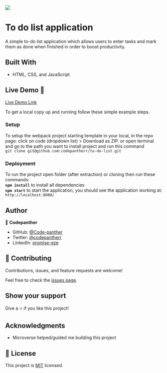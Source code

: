 ![](https://img.shields.io/badge/Microverse-blueviolet)

# To do list application

A simple to-do list application which allows users to enter tasks and mark them as done when finished in order to boost productivity.

## Built With

- HTML, CSS, and JavaScript

## Live Demo 🔗

[Live Demo Link](https://codepantherr.github.io/to-do-list/dist)

To get a local copy up and running follow these simple example steps.

### Setup

To setup the webpack project starting template in your local, in the repo page:
click on code (dropdown list) > Download as ZIP.
or open terminal and go to the path you want to install project and run this command <br>
`git clone git@github.com:codepantherr/to-do-list.git`

### Deployment

To run the project open folder (after extraction) or cloning then run these commands: <br>
**`npm install`** to install all dependencies <br>
**`npm start`** to start the application, you should see the application working at: `http://localhost:8080/`

## Author

👤 **Codepanther**

- GitHub: [@Code-panther](https://github.com/codepantherr)
- Twitter: [@codepantherr](https://twitter.com/codepantherr)
- LinkedIn: [promise-eze](https://linkedin.com/in/promise-eze)

## 🤝 Contributing

Contributions, issues, and feature requests are welcome!

Feel free to check the [issues page](../../issues/).

## Show your support

Give a ⭐️ if you like this project!

## Acknowledgments

- Microverse helped/guided me building this project

## 📝 License

This project is [MIT](./MIT.md) licensed.
